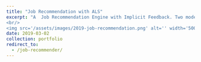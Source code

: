 ```yaml
---
title: "Job Recommendation with ALS"
excerpt: "A  Job Recommendation Engine with Implicit Feedback. Two models are developed. The first used content -basaed filtering; the second implemented [Collaborative Filtering for Implicit Feedback](http://yifanhu.net/PUB/cf.pdf).
<br/>
<img src='/assets/images/2019-job-recommendation.png' alt='' width='500'/>"
date: 2019-03-02
collection: portfolio
redirect_to:
  - /job-recommender/
---
```

